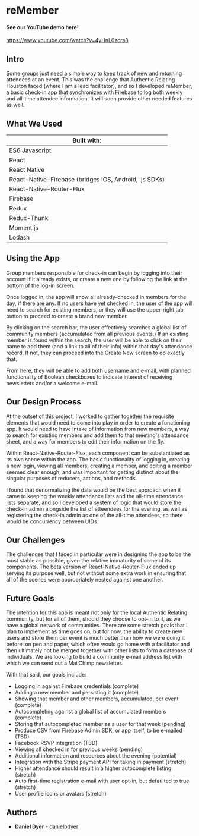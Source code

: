 # reMember

#### See our YouTube demo here!

https://www.youtube.com/watch?v=4yHnL0zcra8

## Intro

Some groups just need a simple way to keep track of new and returning attendees at an event. This was the challenge that Authentic Relating Houston faced (where I am a lead facilitator), and so I developed reMember, a basic check-in app that synchronizes with Firebase to log both weekly and all-time attendee information. It will soon provide other needed features as well.

## What We Used

| Built with:
| ------------|
| ES6 Javascript |
| React |
| React Native |
| React-Native-Firebase (bridges iOS, Android, .js SDKs) |
| React-Native-Router-Flux |
| Firebase |
| Redux |
| Redux-Thunk |
| Moment.js |
| Lodash |


## Using the App

Group members responsible for check-in can begin by logging into their account if it already exists, or create a new one by following the link at the bottom of the log-in screen. 

Once logged in, the app will show all already-checked in members for the day, if there are any. If no users have yet checked in, the user of the app will need to search for existing members, or they will use the upper-right tab button to proceed to create a brand new member.

By clicking on the search bar, the user effectively searches a global list of community members (accumulated from all previous events.) If an existing member is found within the search, the user will be able to click on their name to add them (and a link to all of their info) within that day's attendance record. If not, they can proceed into the Create New screen to do exactly that.

From here, they will be able to add both username and e-mail, with planned functionality of Boolean checkboxes to indicate interest of receiving newsletters and/or a welcome e-mail.

## Our Design Process

At the outset of this project, I worked to gather together the requisite elements that would need to come into play in order to create a functioning app. It would need to have intake of information from new members, a way to search for existing members and add them to that meeting's attendance sheet, and a way for members to edit their information on the fly.

Within React-Native-Router-Flux, each component can be substantiated as its own scene within the app. The basic functionality of logging in, creating a new login, viewing all members, creating a member, and editing a member seemed clear enough, and was important for getting distinct about the singular purposes of reducers, actions, and methods.

I found that denormalizing the data would be the best approach when it came to keeping the weekly attendance lists and the all-time attendance lists separate, and so I developed a system of logic that would store the check-in admin alongside the list of atteendees for the evening, as well as registering the check-in admin as one of the all-time attendees, so there would be concurrency between UIDs. 

## Our Challenges

The challenges that I faced in particular were in designing the app to be the most stable as possible, given the relative immaturity of some of its components. The beta version of React-Native-Router-Flux ended up serving its purpose well, but not without some extra work in ensuring that all of the scenes were appropriately nested against one another.

## Future Goals

The intention for this app is meant not only for the local Authentic Relating community, but for all of them, should they choose to opt-in to it, as we have a global network of communities. There are some stretch goals that I plan to implement as time goes on, but for now, the ability to create new users and store them per event is much better than how we were doing it before: on pen and paper, which often would go home with a facilitator and then ultimately not be merged together with other lists to form a database of individuals. We are looking to build a community e-mail address list with which we can send out a MailChimp newsletter.

With that said, our goals include:

* Logging in against Firebase credentials (complete)
* Adding a new member and persisting it (complete)
* Showing that member and other members, accumulated, per event (complete)
* Autocompleting against a global list of accumulated members (complete)
* Storing that autocompleted member as a user for that week (pending)
* Produce CSV from Firebase Admin SDK, or app itself, to be e-mailed (TBD)
* Facebook RSVP integration (TBD)
* Viewing all checked in for previous weeks (pending)
* Additional information and resources about the evening (potential)
* Integration with the Stripe payment API for taking in payment (stretch)
* Higher attendance should result in a higher autocomplete listing (stretch)
* Auto first-time registration e-mail with user opt-in, but defaulted to true (stretch)
* User profile icons or avatars (stretch)

## Authors

* **Daniel Dyer** - [danielbdyer](https://github.com/danielbdyer)
